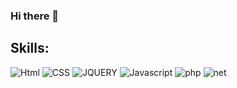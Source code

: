### Hi there 👋

## Skills:
![Html](https://img.shields.io/badge/Html5-3DDC84?style=for-the-badge&logo=html5&logoColor=white&labelColor=101010)
![CSS](https://img.shields.io/badge/CSS-0095D5?style=for-the-badge&logo=css3&logoColor=white&labelColor=101010)
![JQUERY](https://img.shields.io/badge/JQuery-blue?style=for-the-badge&logo=jquery&logoColor=white&labelColor=101010)
![Javascript](https://img.shields.io/badge/Javascript-FFCA26?style=for-the-badge&logo=javascript&logoColor=white&labelColor=101010)
![php](https://img.shields.io/badge/PHP-sucess?style=for-the-badge&logo=PHP&logoColor=white&labelColor=101010)
![net](https://img.shields.io/badge/.Net-informational?style=for-the-badge&logo=.Net&logoColor=white&labelColor=101010)




<!--
**alejoval/alejoval** is a ✨ _special_ ✨ repository because its `README.md` (this file) appears on your GitHub profile.

Freelance full-stack iOS & Android engineer





Here are some ideas to get you started:

- 🔭 I’m currently working on ...
- 🌱 I’m currently learning ...
- 👯 I’m looking to collaborate on ...
- 🤔 I’m looking for help with ...
- 💬 Ask me about ...
- 📫 How to reach me: ...
- 😄 Pronouns: ...
- ⚡ Fun fact: ...
-->
